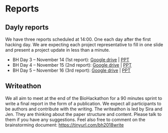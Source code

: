 # Reports
## Dayly reports
We have three reports scheduled at 14:00. One each day after the first hacking day. We are expecting each project representative to fill in one slide and present a project update in less than a minute. 

* BH Day 3 – November 14 (1st report): [Google drive](http://goo.gl/R6oYbb) | [PPT](bh2018paris-report-day3-nov14.pptx)
* BH Day 4 – November 15 (2nd report):  [Google drive](https://goo.gl/aDQmZe) | [PPT](bh2018paris-report-day3-nov14.pptx)
* BH Day 5 – November 16 (3rd report): [Google drive](https://goo.gl/sXgGxU) | [PPT](bh2018paris-report-day5-nov16.pptx)

## Writeathon
We all aim to meet at the end of the BioHackathon for a 90 minutes sprint to write a final report in the form of a publication. We expect all participants to be authors and contribute with the writing. The writeathon is led by Sira and Jen. They are thinking about the paper structure and content. Please talk to them if you have any suggestions. Feel also free to comment on the brainstorming document: https://tinyurl.com/bh2018write 
